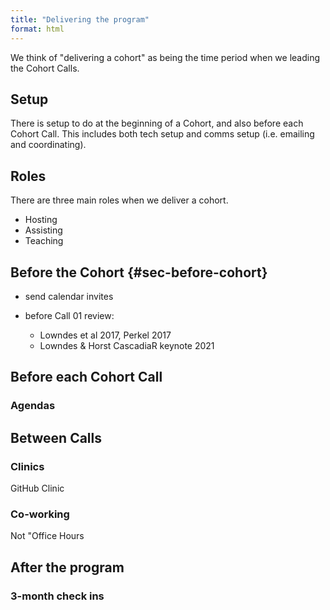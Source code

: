 ```yaml
---
title: "Delivering the program"
format: html
---
```


We think of "delivering a cohort" as being the time period when we leading the Cohort Calls.

## Setup

There is setup to do at the beginning of a Cohort, and also before each Cohort Call. This includes both tech setup and comms setup (i.e. emailing and coordinating).

## Roles

There are three main roles when we deliver a cohort.

-   Hosting
-   Assisting
-   Teaching

## Before the Cohort {#sec-before-cohort}

-   send calendar invites

-   before Call 01 review:

    -   Lowndes et al 2017, Perkel 2017
    -   Lowndes & Horst CascadiaR keynote 2021

## Before each Cohort Call

### Agendas

## Between Calls

### Clinics

GitHub Clinic

### Co-working

Not "Office Hours

## After the program

### 3-month check ins





